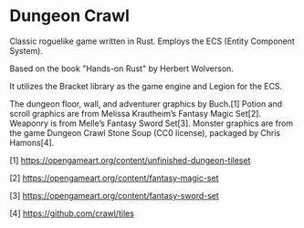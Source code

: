# Dungeon Crawl

Classic roguelike game written in Rust. Employs the ECS (Entity Component System). 

Based on the book "Hands-on Rust" by Herbert Wolverson.

It utilizes the Bracket library as the game engine and Legion for the ECS.

The dungeon floor, wall, and adventurer graphics by Buch.[1]
Potion and scroll graphics are from Melissa Krautheim’s Fantasy Magic Set[2].
Weaponry is from Melle’s Fantasy Sword Set[3].
Monster graphics are from the game Dungeon Crawl Stone Soup (CC0 license), packaged
by Chris Hamons[4].

[1] https://opengameart.org/content/unfinished-dungeon-tileset

[2] https://opengameart.org/content/fantasy-magic-set

[3] https://opengameart.org/content/fantasy-sword-set

[4] https://github.com/crawl/tiles